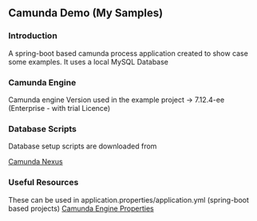 ## Camunda Demo (My Samples)

### Introduction
A spring-boot based camunda process application created to show case some examples. It uses a local MySQL Database 

### Camunda Engine

Camunda engine Version used in the example project -> 7.12.4-ee (Enterprise - with trial Licence)
### Database Scripts
Database setup scripts are downloaded from

[Camunda Nexus](https://app.camunda.com/nexus/repository/camunda-bpm/org/camunda/bpm/distro/camunda-sql-scripts/7.12.0)

### Useful Resources
These can be used in application.properties/application.yml (spring-boot based projects)
[Camunda Engine Properties](https://docs.camunda.org/manual/7.8/user-guide/spring-boot-integration/configuration/#camunda-engine-properties)
